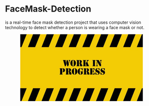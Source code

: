 # FaceMask-Detection
 is a real-time face mask detection project that uses computer vision technology to detect whether a person is wearing a face mask or not.


<p align="center">
  <img src="images\InProgress.jpg" alt="Proyecto en proceso.."style="width:80%;">
</p>